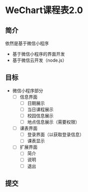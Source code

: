 # WeChart课程表2.0

## 简介

依然是基于微信小程序

- 基于微信小程序的界面开发
- 基于微信云开发（node.js）

<!--  -->
## 目标

- 微信小程序部分
  - [ ] 信息界面
    - [ ] 日期展示
    - [ ] 当日课程展示
    - [ ] 校园信息展示
    - [ ] 地点信息展示（需要权限）
  - [ ] 课表界面
    - [ ] 登录界面（以获取登录信息）
    - [ ] 课表显示
  - [ ] 扩展界面
    - [ ] 简介
    - [ ] 说明
    - [ ] 退出

## 提交
